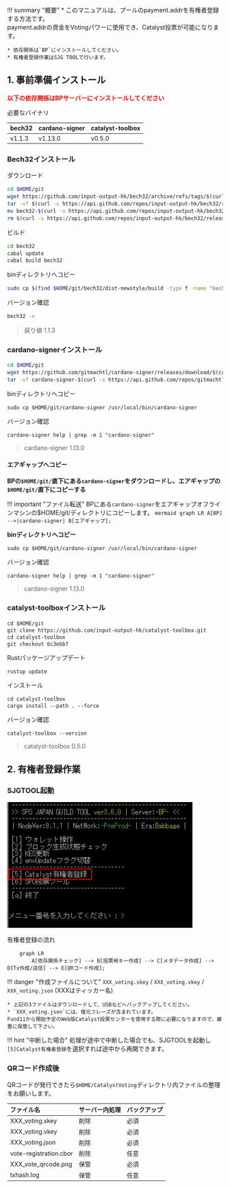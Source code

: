 !!! summary "概要"
    * このマニュアルは、プールのpayment.addrを有権者登録する方法です。  
      payment.addrの資金をVotingパワーに使用でき、Catalyst投票が可能になります。
    
    * 依存関係は`BP`にインストールしてください。
    * 有権者登録作業はSJG TOOLで行います。

## **1. 事前準備インストール**

**<font color=red>以下の依存関係はBPサーバーにインストールしてください</font>**  

必要なバイナリ

| bech32  | cardano-signer | catalyst-toolbox |
| :---------- | :---------- | :---------- |
| v1.1.3 | v1.13.0 | v0.5.0 |

### **Bech32インストール**

ダウンロード
```bash
cd $HOME/git
wget https://github.com/input-output-hk/bech32/archive/refs/tags/$(curl -s https://api.github.com/repos/input-output-hk/bech32/releases/latest | jq -r .tag_name).tar.gz
tar -xf $(curl -s https://api.github.com/repos/input-output-hk/bech32/releases/latest | jq -r .tag_name).tar.gz
mv bech32-$(curl -s https://api.github.com/repos/input-output-hk/bech32/releases/latest | jq -r .tag_name | tr -d v) bech32
rm $(curl -s https://api.github.com/repos/input-output-hk/bech32/releases/latest | jq -r .tag_name).tar.gz
```

ビルド
```bash
cd bech32
cabal update
cabal build bech32
```

binディレクトリへコピー
```bash
sudo cp $(find $HOME/git/bech32/dist-newstyle/build -type f -name "bech32") /usr/local/bin/bech32
```

バージョン確認
```bash
bech32 -v
```
> 戻り値 1.1.3


### **cardano-signerインストール**
```bash
cd $HOME/git
wget https://github.com/gitmachtl/cardano-signer/releases/download/$(curl -s https://api.github.com/repos/gitmachtl/cardano-signer/releases/latest | jq -r .tag_name)/cardano-signer-$(curl -s https://api.github.com/repos/gitmachtl/cardano-signer/releases/latest | jq -r .tag_name | tr -d v)_linux-x64.tar.gz
tar -xf cardano-signer-$(curl -s https://api.github.com/repos/gitmachtl/cardano-signer/releases/latest | jq -r .tag_name | tr -d v)_linux-x64.tar.gz
```

binディレクトリへコピー
```
sudo cp $HOME/git/cardano-signer /usr/local/bin/cardano-signer
```

バージョン確認
```
cardano-signer help | grep -m 1 "cardano-signer"
```
> cardano-signer 1.13.0

#### エアギャップへコピー

**BPの`$HOME/git/`直下にある`cardano-signer`をダウンロードし、エアギャップの`$HOME/git/`直下にコピーする**

!!! important "ファイル転送"
    BPにある`cardano-signer`をエアギャップオフラインマシンの$HOME/git/ディレクトリにコピーします。
    ``` mermaid
    graph LR
        A[BP] -->|cardano-signer| B[エアギャップ];
    ``` 

**binディレクトリへコピー**
```
sudo cp $HOME/git/cardano-signer /usr/local/bin/cardano-signer
```
バージョン確認
```
cardano-signer help | grep -m 1 "cardano-signer"
```
> cardano-signer 1.13.0


### **catalyst-toolboxインストール**

```
cd $HOME/git
git clone https://github.com/input-output-hk/catalyst-toolbox.git
cd catalyst-toolbox
git checkout 6c3ebb7
```

Rustパッケージアップデート
```
rustup update
```

インストール
```
cd catalyst-toolbox
cargo install --path . --force
```

バージョン確認
```
catalyst-toolbox --version
```
> catalyst-toolbox 0.5.0


## 2. 有権者登録作業

### SJGTOOL起動

![](../images/catalyst_vote/catalyst1.jpg)

有権者登録の流れ

``` mermaid
    graph LR
        A[依存関係チェック] --> B[投票用キー作成] --> C[メタデータ作成] --> D[Tx作成/送信] --> E[QRコード作成];
``` 

!!! danger "作成ファイルについて"
    `XXX_voting.skey` / `XXX_voting.vkey` / `XXX_voting.json` (XXXはティッカー名)
    
    * 上記の3ファイルはダウンロードして、USBなどへバックアップしてください。
    * `XXX_voting.json`には、復元フレーズが含まれています。  
    Fund11から開始予定のWeb版Catalyst投票センターを使用する際に必要になりますので、厳重に保管して下さい。

!!! hint "中断した場合"
    処理が途中で中断した場合でも、SJGTOOLを起動し`[5]Catalyst有権者登録`を選択すれば途中から再開できます。

### QRコード作成後

QRコードが発行できたら`$HOME/CatalystVoting`ディレクトリ内ファイルの整理をお願いします。

| ファイル名  | サーバー内処理 | バックアップ
| :---------- | :---------- | :---------- |
| XXX_voting.skey | 削除 | 必須 |
| XXX_voting.vkey | 削除 | 必須 |
| XXX_voting.json | 削除 | 必須 |
| vote-registration.cbor | 削除 | 任意 |
| XXX_vote_qrcode.png | 保管 | 必須 |
| txhash.log | 保管 | 任意 |